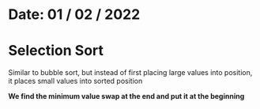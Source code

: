 # Date: 01 / 02 / 2022

# Selection Sort

Similar to bubble sort, but instead of first placing large values into position, it places small values into sorted position

**We find the minimum value swap at the end and put it at the beginning**
